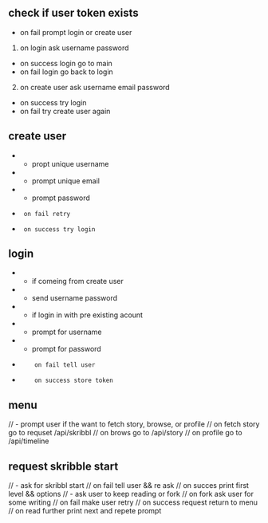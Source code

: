 
## check if user token exists 
* on fail prompt login or create user
 1. on login ask username password
   - on success login go to main
   - on fail login go back to login
 2. on create user ask username email password
   - on success try login
   - on fail try create user again

## create user
* - propt unique username
* - prompt unique email
* - prompt password
 * 		on fail retry
 *		on success try login

## login 
* - if comeing from create user
 * - send username password
* - if login in with pre existing acount
 * - prompt for username 
 * - prompt for password
  * 		on fail tell user 
  * 		on success store token

## menu
// - prompt user if the want to fetch story, browse, or profile
// 		on fetch story go to requset /api/skribbl
// 		on brows go to /api/story
// 		on profile go to /api/timeline

## request skribble start
// - ask for skribbl start
// 		on fail tell user && re ask
// 		on succes print first level && options
// - ask user to keep reading or fork
// 		on fork ask user for some writing
// 				on fail make user retry
// 				on success request return to menu
// 		on read further print next and repete prompt
